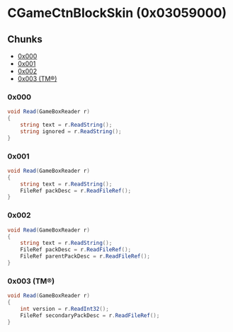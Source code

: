 ﻿# CGameCtnBlockSkin (0x03059000)

## Chunks

- [0x000](#0x000)
- [0x001](#0x001)
- [0x002](#0x002)
- [0x003 (TM®)](#0x003-tm®)

### 0x000

```cs
void Read(GameBoxReader r)
{
	string text = r.ReadString();
	string ignored = r.ReadString();
}
```

### 0x001

```cs
void Read(GameBoxReader r)
{
	string text = r.ReadString();
	FileRef packDesc = r.ReadFileRef();
}
```

### 0x002

```cs
void Read(GameBoxReader r)
{
	string text = r.ReadString();
	FileRef packDesc = r.ReadFileRef();
	FileRef parentPackDesc = r.ReadFileRef();
}
```

### 0x003 (TM®)

```cs
void Read(GameBoxReader r)
{
	int version = r.ReadInt32();
	FileRef secondaryPackDesc = r.ReadFileRef();
}
```